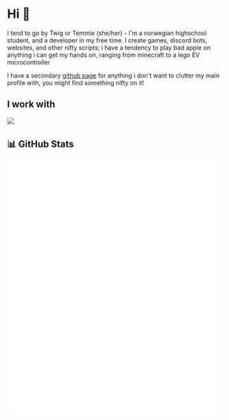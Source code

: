 <h1 align="left">Hi 👋</h1>

<p>I tend to go by Twig or Temmie (she/her) - I'm a norwegian highschool student, and a developer in my free time. I create games, discord bots, websites, and other nifty scripts; i have a tendency to play bad apple on anything i can get my hands on, ranging from minecraft to a lego EV microcontroller</p>
<p>I have a secondary <a href=https://github.com/orgs/JustTemmiesRandomProjects>github page</a> for anything i don't want to clutter my main profile with, you might find something nifty on it!</p>

<h2 align="left">I work with</h2>
<div align=left>
  <img src="https://skillicons.dev/icons?i=py,linux,raspberrypi,godot,docker,javascript,css,html,&theme=dark">
</div>

<h2 align="left">📊 GitHub Stats</h2>
<div align=left>
  <img src="https://raw.githubusercontent.com/JustTemmiesRandomProjects/readme-stats/master/generated/overview.svg#gh-dark-mode-only">
  <img src="https://raw.githubusercontent.com/JustTemmiesRandomProjects/readme-stats/master/generated/languages.svg#gh-dark-mode-only">
</div>

